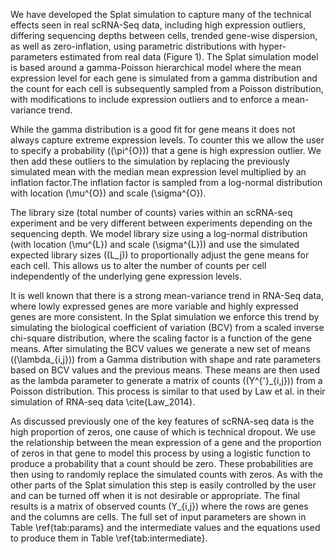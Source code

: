 We have developed the Splat simulation to capture many of the technical effects seen in real scRNA-Seq data, including high expression outliers, differing sequencing depths between cells, trended gene-wise dispersion, as well as zero-inflation, using parametric distributions with hyper-parameters estimated from real data (Figure 1). The Splat simulation model is based around a gamma-Poisson hierarchical model where the mean expression level for each gene is simulated from a gamma distribution and the count for each cell is subsequently sampled from a Poisson distribution, with modifications to include expression outliers and to enforce a mean-variance trend. 

While the gamma distribution is a good fit for gene means it does not always capture extreme expression levels. To counter this we allow the user to specify a probability (\(\pi^{O}\)) that a gene is high expression outlier. We then add these outliers to the simulation by replacing the previously simulated mean with the median mean expression level multiplied by an inflation factor.The inflation factor is sampled from a log-normal distribution with location \(\mu^{O}\) and scale \(\sigma^{O}\).

The library size (total number of counts) varies within an scRNA-seq experiment and be very different between experiments depending on the sequencing depth. We model library size using a log-normal distribution (with location \(\mu^{L}\) and scale \(\sigma^{L}\)) and use the simulated expected library sizes (\(L_j\)) to proportionally adjust the gene means for each cell. This allows us to alter the number of counts per cell independently of the underlying gene expression levels. 

It is well known that there is a strong mean-variance trend in RNA-Seq data, where lowly expressed genes are more variable and highly expressed genes are more consistent. In the Splat simulation we enforce this trend by simulating the biological coefficient of variation (BCV) from a scaled inverse chi-square distribution, where the scaling factor is a function of the gene means. After simulating the BCV values we generate a new set of means (\(\lambda_{i,j}\)) from a Gamma distribution with shape and rate parameters based on BCV values and the previous means. These means are then used as the lambda parameter to generate a matrix of counts (\(Y^{'}_{i,j}\)) from a Poisson distribution. This process is similar to that used by Law et al. in their simulation of RNA-seq data \cite{Law_2014}.

As discussed previously one of the key features of scRNA-seq data is the high proportion of zeros, one cause of which is technical dropout. We use the relationship between the mean expression of a gene and the proportion of zeros in that gene to model this process by using a logistic function to produce a probability that a count should be zero. These probabilities are then using to randomly replace the simulated counts with zeros. As with the other parts of the Splat simulation this step is easily controlled by the user and can be turned off when it is not desirable or appropriate. The final results is a matrix of observed counts \(Y_{i,j}\) where the rows are genes and the columns are cells. The full set of input parameters are shown in Table \ref{tab:params} and the intermediate values and the equations used to produce them in Table \ref{tab:intermediate}.